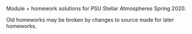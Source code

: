 Module + homework solutions for PSU Stellar Atmospheres Spring 2020.

Old homeworks may be broken by changes to source made for later homeworks.
